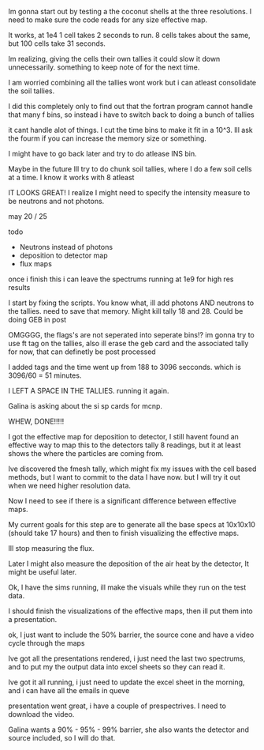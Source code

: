 Im gonna start out by testing a the coconut shells at the three resolutions. I need to make sure the code reads for any size effective map.

It works, at 1e4  1 cell takes 2 seconds to run. 8 cells takes about the same, but 100 cells take 31 seconds. 


Im realizing, giving the cells their own tallies it could slow it down unnecessarily. something to keep note of for the next time.

I am worried combining all the tallies wont work but i can atleast consolidate the soil tallies.

I did this completely only to find out that the fortran program cannot handle that many f bins, so instead i have to switch back to doing a bunch of tallies

it cant handle alot of things. I cut the time bins to make it fit in a 10^3. Ill ask the fourm if you can increase the memory size or something.

I might have to go back later and try to do atlease INS bin.

Maybe in the future Ill try to do chunk soil tallies, where I do a few soil cells at a time. I know it works with 8 atleast


IT LOOKS GREAT! I realize I might need to specify the intensity measure to be neutrons and not photons.

may 20 / 25

todo
- Neutrons instead of photons
- deposition to detector map
- flux maps

once i finish this i can leave the spectrums running at 1e9 for high res results

I start by fixing the scripts. You know what, ill add photons AND neutrons to the tallies. need to save that memory. Might kill tally 18 and 28. Could be doing GEB in post

OMGGGG, the flags's are not seperated into seperate bins!?
im gonna try to use ft tag on the tallies, also ill erase the geb card and the associated tally for now, that can definetly be post processed

I added tags and the time went up from 188 to 3096 secconds. which is 3096/60 = 51 minutes. 

I LEFT A SPACE IN THE TALLIES. running it again.

Galina is asking about the si sp cards for mcnp.

WHEW, DONE!!!!!

I got the effective map for deposition to detector, I still havent found an effective way to map this to the detectors tally 8 readings, but it at least shows the where the particles are coming from.

Ive discovered the fmesh tally, which might fix my issues with the cell based methods, but I want to commit to the data I have now. but I will try it out when we need higher resolution data.

Now I need to see if there is a significant difference between effective maps.

My current goals for this step are to generate all the base specs at 10x10x10 (should take 17 hours) and then to finish visualizing the effective maps.

Ill stop measuring the flux. 

Later I might also measure the deposition of the air heat by the detector, It might be useful later.

Ok, I have the sims running, ill make the visuals while they run on the test data.

I should finish the visualizations of the effective maps, then ill put them into a presentation.


ok, I just want to include the 50% barrier, the source cone and have a video cycle through the maps

Ive got all the presentations rendered, i just need the last two spectrums, and to put my the output data into excel sheets so they can read it.

Ive got it all running, i just need to update the excel sheet in the morning, and i can have all the emails in queve

presentation went great, i have a couple of prespectrives. I need to download the video.

Galina wants a 90% - 95% - 99% barrier, she also wants the detector and source included, so I will do that.
